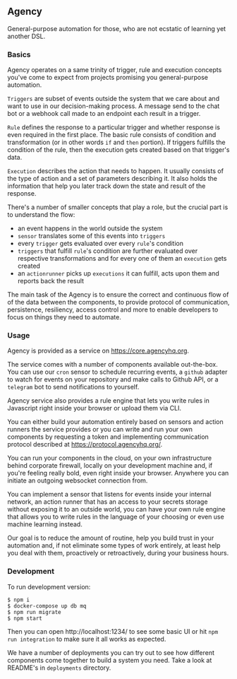 Agency
------

General-purpose automation for those, who are not ecstatic of learning yet another DSL.

### Basics

Agency operates on a same trinity of trigger, rule and execution concepts you've come to expect from projects promising you general-purpose automation.

`Triggers` are subset of events outside the system that we care about and want to use in our decision-making process. A message send to the chat bot or a webhook call made to an endpoint each result in a trigger.

`Rule` defines the response to a particular trigger and whether response is even required in the first place. The basic rule consists of condition and transformation (or in other words `if` and `then` portion). If triggers fulfills the condition of the rule, then the execution gets created based on that trigger's data.

`Execution` describes the action that needs to happen. It usually consists of the type of action and a set of parameters describing it. It also holds the information that help you later track down the state and result of the response.

There's a number of smaller concepts that play a role, but the crucial part is to understand the flow:

 - an event happens in the world outside the system
 - `sensor` translates some of this events into `triggers`
 - every `trigger` gets evaluated over every `rule`'s condition
 - `triggers` that fulfill `rule`'s condition are further evaluated over respective transformations and for every one of them an `execution` gets created
 - an `actionrunner` picks up `executions` it can fulfill, acts upon them and reports back the result

The main task of the Agency is to ensure the correct and continuous flow of of the data between the components, to provide protocol of communication, persistence, resiliency, access control and more to enable developers to focus on things they need to automate.

### Usage

Agency is provided as a service on https://core.agencyhq.org.

The service comes with a number of components available out-the-box. You can use our `cron` sensor to schedule recurring events, a `github` adapter to watch for events on your repository and make calls to Github API, or a `telegram` bot to send notifications to yourself.

Agency service also provides a rule engine that lets you write rules in Javascript right inside your browser or upload them via CLI.

You can either build your automation entirely based on sensors and action runners the service provides or you can write and run your own components by requesting a token and implementing communication protocol described at https://protocol.agencyhq.org/.

You can run your components in the cloud, on your own infrastructure behind corporate firewall, locally on your development machine and, if you're feeling really bold, even right inside your browser. Anywhere you can initiate an outgoing websocket connection from.

You can implement a sensor that listens for events inside your internal network, an action runner that has an access to your secrets storage without exposing it to an outside world, you can have your own rule engine that allows you to write rules in the language of your choosing or even use machine learning instead.

Our goal is to reduce the amount of routine, help you build trust in your automation and, if not eliminate some types of work entirely, at least help you deal with them, proactively or retroactively, during your business hours.

### Development

To run development version:

    $ npm i
    $ docker-compose up db mq
    $ npm run migrate
    $ npm start

Then you can open http://localhost:1234/ to see some basic UI or hit `npm run integration` to make sure it all works as expected.

We have a number of deployments you can try out to see how different components come together to build a system you need. Take a look at README's in `deployments` directory.

